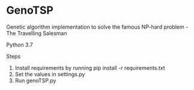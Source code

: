 # GenoTSP
Genetic algorithm implementation to solve the famous NP-hard problem - The Travelling Salesman

Python 3.7

Steps
1. Install requirements by running pip install -r requirements.txt
2. Set the values in settings.py
3. Run genoTSP.py
